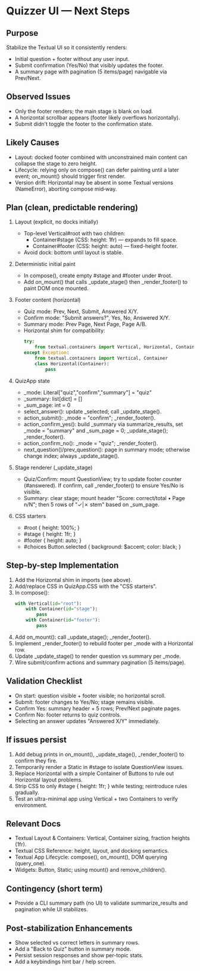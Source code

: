 Quizzer UI — Next Steps
=======================

Purpose
-------
Stabilize the Textual UI so it consistently renders:
- Initial question + footer without any user input.
- Submit confirmation (Yes/No) that visibly updates the footer.
- A summary page with pagination (5 items/page) navigable via Prev/Next.


Observed Issues
---------------
- Only the footer renders; the main stage is blank on load.
- A horizontal scrollbar appears (footer likely overflows horizontally).
- Submit didn’t toggle the footer to the confirmation state.


Likely Causes
-------------
- Layout: docked footer combined with unconstrained main content can collapse the stage to zero height.
- Lifecycle: relying only on compose() can defer painting until a later event; on_mount() should trigger first render.
- Version drift: Horizontal may be absent in some Textual versions (NameError), aborting compose mid‑way.


Plan (clean, predictable rendering)
-----------------------------------
1) Layout (explicit, no docks initially)
   - Top-level Vertical#root with two children:
     - Container#stage (CSS: height: 1fr) — expands to fill space.
     - Container#footer (CSS: height: auto) — fixed-height footer.
   - Avoid dock: bottom until layout is stable.

2) Deterministic initial paint
   - In compose(), create empty #stage and #footer under #root.
   - Add on_mount() that calls _update_stage() then _render_footer() to paint DOM once mounted.

3) Footer content (horizontal)
   - Quiz mode: Prev, Next, Submit, Answered X/Y.
   - Confirm mode: "Submit answers?", Yes, No, Answered X/Y.
   - Summary mode: Prev Page, Next Page, Page A/B.
   - Horizontal shim for compatibility:
     ```python
     try:
         from textual.containers import Vertical, Horizontal, Container
     except Exception:
         from textual.containers import Vertical, Container
         class Horizontal(Container):
             pass
     ```

4) QuizApp state
   - _mode: Literal["quiz","confirm","summary"] = "quiz"
   - _summary: list[dict] = []
   - _sum_page: int = 0
   - select_answer(): update _selected; call _update_stage().
   - action_submit(): _mode = "confirm"; _render_footer().
   - action_confirm_yes(): build _summary via summarize_results, set _mode = "summary" and _sum_page = 0; _update_stage(); _render_footer().
   - action_confirm_no(): _mode = "quiz"; _render_footer().
   - next_question()/prev_question(): page in summary mode; otherwise change index; always _update_stage().

5) Stage renderer (_update_stage)
   - Quiz/Confirm: mount QuestionView; try to update footer counter (#answered). If confirm, call _render_footer() to ensure Yes/No is visible.
   - Summary: clear stage; mount header "Score: correct/total • Page n/N"; then 5 rows of "✓|✗ stem" based on _sum_page.

6) CSS starters
   - #root { height: 100%; }
   - #stage { height: 1fr; }
   - #footer { height: auto; }
   - #choices Button.selected { background: $accent; color: black; }


Step-by-step Implementation
---------------------------
1) Add the Horizontal shim in imports (see above).
2) Add/replace CSS in QuizApp.CSS with the "CSS starters".
3) In compose():
   ```python
   with Vertical(id="root"):
       with Container(id="stage"):
           pass
       with Container(id="footer"):
           pass
   ```
4) Add on_mount(): call _update_stage(); _render_footer().
5) Implement _render_footer() to rebuild footer per _mode with a Horizontal row.
6) Update _update_stage() to render question vs summary per _mode.
7) Wire submit/confirm actions and summary pagination (5 items/page).


Validation Checklist
--------------------
- On start: question visible + footer visible; no horizontal scroll.
- Submit: footer changes to Yes/No; stage remains visible.
- Confirm Yes: summary header + 5 rows; Prev/Next paginate pages.
- Confirm No: footer returns to quiz controls.
- Selecting an answer updates "Answered X/Y" immediately.


If issues persist
-----------------
1) Add debug prints in on_mount(), _update_stage(), _render_footer() to confirm they fire.
2) Temporarily render a Static in #stage to isolate QuestionView issues.
3) Replace Horizontal with a simple Container of Buttons to rule out Horizontal layout problems.
4) Strip CSS to only #stage { height: 1fr; } while testing; reintroduce rules gradually.
5) Test an ultra-minimal app using Vertical + two Containers to verify environment.


Relevant Docs
-------------
- Textual Layout & Containers: Vertical, Container sizing, fraction heights (1fr).
- Textual CSS Reference: height, layout, and docking semantics.
- Textual App Lifecycle: compose(), on_mount(), DOM querying (query_one).
- Widgets: Button, Static; using mount() and remove_children().


Contingency (short term)
------------------------
- Provide a CLI summary path (no UI) to validate summarize_results and pagination while UI stabilizes.


Post‑stabilization Enhancements
-------------------------------
- Show selected vs correct letters in summary rows.
- Add a "Back to Quiz" button in summary mode.
- Persist session responses and show per-topic stats.
- Add a keybindings hint bar / help screen.
